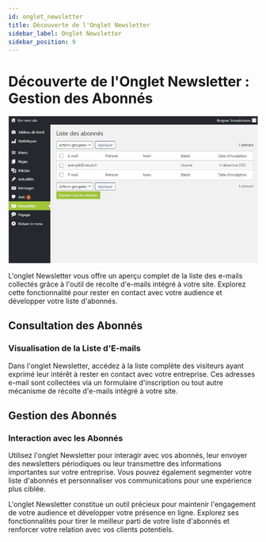 ```yaml
---
id: onglet_newsletter
title: Découverte de l'Onglet Newsletter
sidebar_label: Onglet Newsletter
sidebar_position: 9
---
```


# Découverte de l'Onglet Newsletter : Gestion des Abonnés

![Newsletter](./img/15.jpg)

L'onglet Newsletter vous offre un aperçu complet de la liste des e-mails collectés grâce à l'outil de récolte d'e-mails intégré à votre site. Explorez cette fonctionnalité pour rester en contact avec votre audience et développer votre liste d'abonnés.

## Consultation des Abonnés

### Visualisation de la Liste d'E-mails

Dans l'onglet Newsletter, accédez à la liste complète des visiteurs ayant exprimé leur intérêt à rester en contact avec votre entreprise. Ces adresses e-mail sont collectées via un formulaire d'inscription ou tout autre mécanisme de récolte d'e-mails intégré à votre site.

## Gestion des Abonnés

### Interaction avec les Abonnés

Utilisez l'onglet Newsletter pour interagir avec vos abonnés, leur envoyer des newsletters périodiques ou leur transmettre des informations importantes sur votre entreprise. Vous pouvez également segmenter votre liste d'abonnés et personnaliser vos communications pour une expérience plus ciblée.

L'onglet Newsletter constitue un outil précieux pour maintenir l'engagement de votre audience et développer votre présence en ligne. Explorez ses fonctionnalités pour tirer le meilleur parti de votre liste d'abonnés et renforcer votre relation avec vos clients potentiels.
